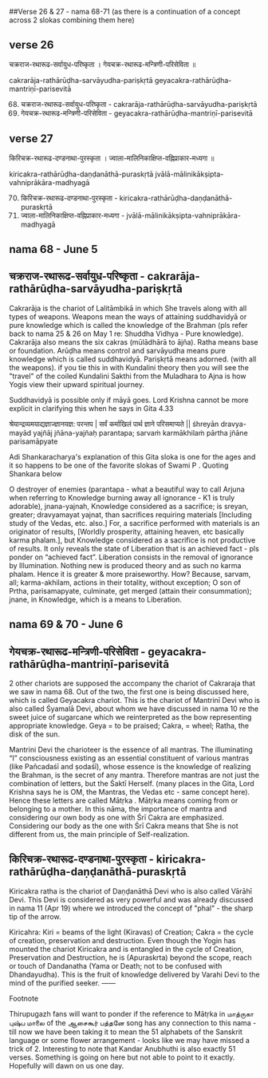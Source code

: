 ##Verse 26 & 27  - nama 68-71 (as there is a continuation of a concept across 2 slokas combining them here)

## verse 26

चक्रराज-रथारूढ-सर्वायुध-परिष्कृता ।
गेयचक्र-रथारूढ-मन्त्रिणी-परिसेविता ॥

cakrarāja-rathārūḍha-sarvāyudha-pariṣkṛtā 
geyacakra-rathārūḍha-mantriṇī-parisevitā

68. चक्रराज-रथारूढ-सर्वायुध-परिष्कृता - cakrarāja-rathārūḍha-sarvāyudha-pariṣkṛtā 
69. गेयचक्र-रथारूढ-मन्त्रिणी-परिसेविता - geyacakra-rathārūḍha-mantriṇī-parisevitā

## verse 27

किरिचक्र-रथारूढ-दण्डनाथा-पुरस्कृता ।
ज्वाला-मालिनिकाक्षिप्त-वह्निप्राकार-मध्यगा ॥ 

kiricakra-rathārūḍha-daṇḍanāthā-puraskṛtā 
jvālā-mālinikākṣipta-vahniprākāra-madhyagā 

70.  किरिचक्र-रथारूढ-दण्डनाथा-पुरस्कृता - kiricakra-rathārūḍha-daṇḍanāthā-puraskṛtā
71.  ज्वाला-मालिनिकाक्षिप्त-वह्निप्राकार-मध्यगा - jvālā-mālinikākṣipta-vahniprākāra-madhyagā

## nama 68 - June 5 

## चक्रराज-रथारूढ-सर्वायुध-परिष्कृता - cakrarāja-rathārūḍha-sarvāyudha-pariṣkṛtā

Cakrarāja is the chariot of Lalitāmbikā in which She travels along with all types of weapons. Weapons mean the ways of attaining suddhavidyā or pure knowledge which is called the knowledge of the Brahman (pls refer back to nama 25 & 26 on May 1 re: Shuddha Vidhya - Pure knowledge). Cakrarāja also means the six cakras (mūlādhārā to ājña). Ratha means base or foundation. Arūḍha means control and sarvāyudha means pure knowledge which is called suddhavidyā.  Pariṣkṛtā means adorned. (with all the weapons).  if you tie this in with Kundalini theory then you will see the "travel" of the coiled Kundalini Sakthi from the Muladhara to Ajna is how Yogis view their upward spiritual journey. 

Suddhavidyā is possible only if māyā goes.  Lord Krishna cannot be more explicit in clarifying this when he says in Gita 4.33 

श्रेयान्द्रव्यमयाद्यज्ञाज्ज्ञानयज्ञ: परन्तप | सर्वं कर्माखिलं पार्थ ज्ञाने परिसमाप्यते ||
śhreyān dravya-mayād yajñāj jñāna-yajñaḥ parantapa; sarvaṁ karmākhilaṁ pārtha jñāne parisamāpyate

Adi Shankaracharya's explanation of this Gita sloka is one for the ages and it so happens to be one of the favorite slokas of Swami P . Quoting Shankara below 

O destroyer of enemies (parantapa - what a beautiful way to call Arjuna when referring to Knowledge burning away all ignorance - K1 is truly adorable), jnana-yajnah, Knowledge considered as a sacrifice; is sreyan, greater; dravyamayat yajnat, than sacrifices requiring materials [Including study of the Vedas, etc. also.] For, a sacrifice performed with materials is an originator of results, [Worldly prosperity, attaining heaven, etc basically karma phalam.], but Knowledge considered as a sacrifice is not productive of results. It only reveals the state of Liberation that is an achieved fact - pls ponder on “achieved fact”. Liberation consists in the removal of ignorance by Illumination. Nothing new is produced theory and as such no karma phalam. Hence it is greater & more praiseworthy. How? Because, sarvam, all; karma-akhilam, actions in their totality, without exception; O son of Prtha, parisamapyate, culminate, get merged (attain their consummation); jnane, in Knowledge, which is a means to Liberation.

## nama 69 & 70 - June 6 

## गेयचक्र-रथारूढ-मन्त्रिणी-परिसेविता - geyacakra-rathārūḍha-mantriṇī-parisevitā

2 other chariots are supposed the accompany the chariot of Cakraraja that we saw in nama 68. Out of the two, the first one is being discussed here, which is called Geyacakra chariot. This is the chariot of Mantrinī Devi who is also called Śyamalā Devi, about whom we have discussed in nama 10 re the sweet juice of sugarcane which we reinterpreted as the bow representing appropriate knowledge.  Geya =  to be praised; Cakra, = wheel; Ratha, the disk of the sun. 

Mantrini Devi the charioteer is the essence of all mantras. The illuminating “I” consciousness existing as an essential constituent of various mantras (like Pañcadaśī and ṣodaśī), whose essence is the knowledge of realizing the Brahman, is the secret of any mantra. Therefore mantras are not just the combination of letters, but the Śaktī Herself. (many places in the Gita, Lord Krishna says he is OM, the Mantras, the Vedas etc - same concept here). Hence these letters are called Mātṛka . Mātṛka means coming from or belonging to a mother. In this nāma, the importance of mantra and considering our own body as one with Śrī Cakra are emphasized. Considering our body as the one with Śrī Cakra means that She is not different from us, the main principle of Self-realization.

## किरिचक्र-रथारूढ-दण्डनाथा-पुरस्कृता - kiricakra-rathārūḍha-daṇḍanāthā-puraskṛtā

Kiricakra ratha is the chariot of Daṇḍanāthā Devi who is also called Vārāhī Devi. This Devi is considered as very powerful and was already discussed in nama 11 (Apr 19)  where we introduced the concept of "phal" - the sharp tip of the arrow.

Kiricahra: Kiri = beams of the light (Kiravas) of Creation; Cakra = the cycle of creation, preservation and destruction. Even though the Yogin has mounted the chariot Kiricakra and is entangled in the cycle of Creation, Preservation and Destruction, he is (Apuraskrta) beyond the scope, reach or touch of Dandanatha (Yama or Death; not to be confused with Dhandayudha). This is the fruit of knowledge delivered by Varahi Devi to the mind of the purified seeker.
——

Footnote 

Thirupugazh fans will want to ponder if the reference to Mātṛka in மாத்ருகா புஷ்ப மாலை of the ஆசைகூர் பத்தனே song has  any connection to this nama - till now we have been taking it to mean the 51 alphabets of the Sanskrit language or some flower arrangement - looks like we may have missed a trick of 2. Interesting to note that Kandar Anubhuthi is also exactly 51 verses. Something is going on here but not able to point to it exactly. Hopefully will dawn on us one day.
